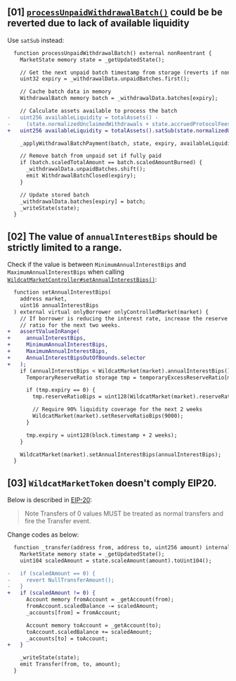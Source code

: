 ## [01] [`processUnpaidWithdrawalBatch()`]([https://github.com/code-423n4/2023-10-ens/blob/main/contracts/ERC20MultiDelegate.sol#L57-L63](https://github.com/code-423n4/2023-10-wildcat/blob/main/src/market/WildcatMarketWithdrawals.sol#L190-L214)) could be be reverted due to lack of available liquidity
Use `satSub` instead:
```diff
  function processUnpaidWithdrawalBatch() external nonReentrant {
    MarketState memory state = _getUpdatedState();

    // Get the next unpaid batch timestamp from storage (reverts if none)
    uint32 expiry = _withdrawalData.unpaidBatches.first();

    // Cache batch data in memory
    WithdrawalBatch memory batch = _withdrawalData.batches[expiry];

    // Calculate assets available to process the batch
-   uint256 availableLiquidity = totalAssets() -
-     (state.normalizedUnclaimedWithdrawals + state.accruedProtocolFees);
+   uint256 availableLiquidity = totalAssets().satSub(state.normalizedUnclaimedWithdrawals + state.accruedProtocolFees);

    _applyWithdrawalBatchPayment(batch, state, expiry, availableLiquidity);

    // Remove batch from unpaid set if fully paid
    if (batch.scaledTotalAmount == batch.scaledAmountBurned) {
      _withdrawalData.unpaidBatches.shift();
      emit WithdrawalBatchClosed(expiry);
    }

    // Update stored batch
    _withdrawalData.batches[expiry] = batch;
    _writeState(state);
  }
```

## [02] The value of `annualInterestBips` should be strictly limited to a range.
Check if the value is between `MinimumAnnualInterestBips` and `MaximumAnnualInterestBips` when calling [`WildcatMarketController#setAnnualInterestBips()`](https://github.com/code-423n4/2023-10-wildcat/blob/main/src/WildcatMarketController.sol#L468-L488):
```diff
  function setAnnualInterestBips(
    address market,
    uint16 annualInterestBips
  ) external virtual onlyBorrower onlyControlledMarket(market) {
    // If borrower is reducing the interest rate, increase the reserve
    // ratio for the next two weeks.
+   assertValueInRange(
+     annualInterestBips,
+     MinimumAnnualInterestBips,
+     MaximumAnnualInterestBips,
+     AnnualInterestBipsOutOfBounds.selector
+   );
    if (annualInterestBips < WildcatMarket(market).annualInterestBips()) {
      TemporaryReserveRatio storage tmp = temporaryExcessReserveRatio[market];

      if (tmp.expiry == 0) {
        tmp.reserveRatioBips = uint128(WildcatMarket(market).reserveRatioBips());

        // Require 90% liquidity coverage for the next 2 weeks
        WildcatMarket(market).setReserveRatioBips(9000);
      }

      tmp.expiry = uint128(block.timestamp + 2 weeks);
    }

    WildcatMarket(market).setAnnualInterestBips(annualInterestBips);
  }
```
## [03] `WildcatMarketToken` doesn't comply EIP20.
Below is described in [EIP-20](https://eips.ethereum.org/EIPS/eip-20):
> Note Transfers of 0 values MUST be treated as normal transfers and fire the Transfer event.

Change codes as below:
```diff
  function _transfer(address from, address to, uint256 amount) internal virtual {
    MarketState memory state = _getUpdatedState();
    uint104 scaledAmount = state.scaleAmount(amount).toUint104();

-   if (scaledAmount == 0) {
-     revert NullTransferAmount();
-   }
+   if (scaledAmount != 0) {
      Account memory fromAccount = _getAccount(from);
      fromAccount.scaledBalance -= scaledAmount;
      _accounts[from] = fromAccount;

      Account memory toAccount = _getAccount(to);
      toAccount.scaledBalance += scaledAmount;
      _accounts[to] = toAccount;
+   }

    _writeState(state);
    emit Transfer(from, to, amount);
  }
```
